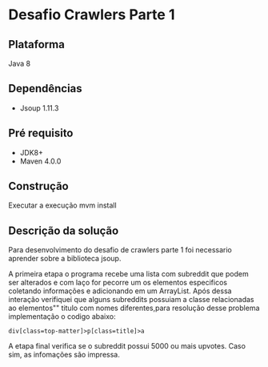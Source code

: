# Desafio Crawlers Parte 1

## Plataforma
Java 8

## Dependências
* Jsoup 1.11.3

## Pré requisito
* JDK8+
* Maven 4.0.0

## Construção
Executar a execução
mvm install

## Descrição da solução

Para desenvolvimento do desafio de crawlers parte 1 foi necessario aprender sobre a biblioteca jsoup.

A primeira etapa o programa recebe uma lista com subreddit que podem ser alterados e com laço for pecorre 
um os elementos especificos coletando informações e adicionando em um ArrayList.
Após dessa interação verifiquei que alguns subreddits possuiam a classe relacionadas ao elementos"<a>" 
titulo com nomes diferentes,para resolução desse problema implementação o codigo abaixo:
```
div[class=top-matter]>p[class=title]>a

```
A etapa final verifica se o subreddit possui 5000 ou mais upvotes. Caso sim, as infomações são impressa.
